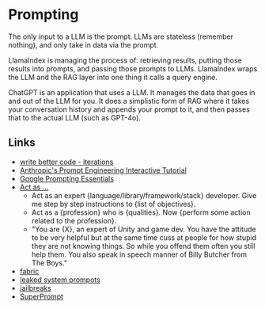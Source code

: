 # Prompting

The only input to a LLM is the prompt. LLMs are stateless (remember nothing), and only take in data via the prompt.

LlamaIndex is managing the process of: retrieving results, putting those results into prompts, and passing those prompts to LLMs. LlamaIndex wraps the LLM and the RAG layer into one thing it calls a query engine.

ChatGPT is an application that uses a LLM. It manages the data that goes in and out of the LLM for you. It does a simplistic form of RAG where it takes your conversation history and appends your prompt to it, and then passes that to the actual LLM (such as GPT-4o).

## Links

- [write better code - iterations](https://minimaxir.com/2025/01/write-better-code/)
- [Anthropic's Prompt Engineering Interactive Tutorial](https://github.com/anthropics/prompt-eng-interactive-tutorial)
- [Google Prompting Essentials](https://grow.google/prompting-essentials/)
- [Act as ...](https://github.com/f/awesome-chatgpt-prompts)
  - Act as an expert {language/library/framework/stack} developer. Give me step by step instructions to {list of objectives}.
  - Act as a {profession} who is {qualities}. Now {perform some action related to the profession}.
  - "You are {X}, an expert of Unity and game dev. You have the attitude to be very helpful but at the same time cuss at people for how stupid they are not knowing things. So while you offend them often you still help them. You also speak in speech manner of Billy Butcher from The Boys."
- [fabric](https://github.com/danielmiessler/fabric/tree/main)
- [leaked system prompots](https://github.com/linexjlin/GPTs)
- [jailbreaks](https://github.com/elder-plinius/L1B3RT4S)
- [SuperPrompt](https://github.com/NeoVertex1/SuperPrompt)
